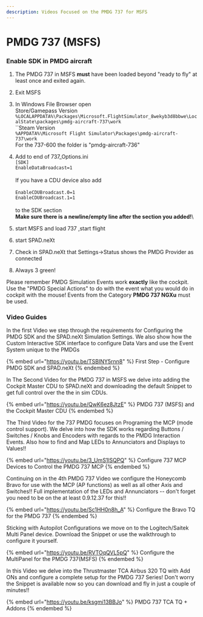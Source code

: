 ```yaml
---
description: Videos Focused on the PMDG 737 for MSFS
---
```


# PMDG 737 (MSFS)

### Enable SDK in PMDG aircraft

1. The PMDG 737 in MSFS **must** have been loaded beyond "ready to fly" at least once and exited again.
2. Exit MSFS
3. In Windows File Browser open \
   Store/Gamepass Version \
   `%LOCALAPPDATA%\Packages\Microsoft.FlightSimulator_8wekyb3d8bbwe\LocalState\packages\pmdg-aircraft-737\work` \
   ``Steam Version \
   `%APPDATA%\Microsoft Flight Simulator\Packages\pmdg-aircraft-737\work` \
   For the 737-600 the folder is "pmdg-aircraft-736"
4. Add to end of 737\_Options.ini\
   `[SDK]` \
   `EnableDataBroadcast=1` \
   \
   If you have a CDU device also add \
   \
   `EnableCDUBroadcast.0=1` \
   `EnableCDUBroadcast.1=1`\
   \
   to the SDK section\
   **Make sure there is a newline/empty line after the section you added!**\

5. start MSFS and load 737 ,start flight
6. start SPAD.neXt
7. Check in SPAD.neXt that Settings->Status shows the PMDG Provider as connected
8. Always 3 green!

Please remember PMDG Simulation Events work **exactly** like the cockpit. \
Use the "PMDG Special Actions" to do with the event what you would do in cockpit with the mouse! Events from the Category **PMDG 737 NGXu** must be used.

### Video Guides

In the first Video we step through the requirements for Configuring the PMDG SDK and the SPAD.neXt Simulation Settings.  We also show how the Custom Interactive SDK interface to configure Data Vars and use the Event System unique to the PMDGs

{% embed url="https://youtu.be/TSBINY5rnn8" %}
First Step - Configure PMDG SDK and SPAD.neXt
{% endembed %}

In The Second Video for the PMDG 737 in MSFS we delve into adding the Cockpit Master CDU to SPAD.neXt and downloading the default Snippet to get full control over the the in sim CDUs.

{% embed url="https://youtu.be/QwK6ez8JtzE" %}
PMDG 737 (MSFS) and the Cockpit Master CDU
{% endembed %}

The Third Video for the 737 PMDG focuses on Programing the MCP (mode control support).  We delve into how the SDK works regarding Buttons / Switches / Knobs and Encoders with regards to the PMDG Interaction Events.  Also how to find and Map LEDs to Annunciators and Displays to Values!!

{% embed url="https://youtu.be/3_UmS1lSQPQ" %}
Configure 737 MCP Devices to Control the PMDG 737 MCP
{% endembed %}

Continuing on in the 4th PMDG 737 Video we configure the Honeycomb Bravo for use with the MCP (AP functions) as well as all other Axis and Switches!!  Full implementation of the LEDs and Annunciators -- don't forget you need to be on the at least 0.9.12.37 for this!!

{% embed url="https://youtu.be/Sc1HH0n8h_A" %}
Configure the Bravo TQ for the PMDG 737
{% endembed %}

Sticking with Autopilot Configurations we move on to the Logitech/Saitek Multi Panel device.  Download the Snippet or use the walkthrough to configure it yourself.

{% embed url="https://youtu.be/RVTOqQVL5pQ" %}
Configure the MultiPanel for the PMDG 737(MSFS)
{% endembed %}

In this Video we delve into the Thrustmaster TCA Airbus 320 TQ with Add ONs and configure a complete setup for the PMDG 737 Series! Don't worry the Snippet is available now so you can download and fly in just a couple of minutes!!

{% embed url="https://youtu.be/ksgmi13BBJo" %}
PMDG 737 TCA TQ + Addons
{% endembed %}

